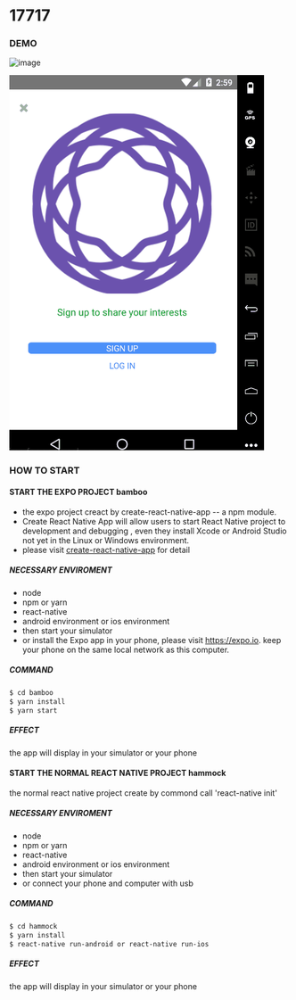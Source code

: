 
# 17717

### DEMO

![image](https://github.com/pearlBarley/17717/blob/master/hammock/src/assets/img/RNdemo.gif)  


![image](https://github.com/pearlBarley/17717/blob/master/hammock/src/assets/img/RNdemo3.gif)

### HOW TO START

#### START THE EXPO PROJECT bamboo
* the expo project creact by create-react-native-app -- a npm module.
* Create React Native App will allow users to start React Native project to development and debugging , even they install Xcode or Android Studio not yet in the Linux or Windows environment.
* please visit [create-react-native-app](https://github.com/react-community/create-react-native-app) for detail

##### NECESSARY ENVIROMENT

* node
* npm or yarn
* react-native
* android environment or ios environment
* then start your simulator 
* or install the Expo app in your phone, please visit https://expo.io. keep your phone on the same local network as this computer.

##### COMMAND
```
$ cd bamboo
$ yarn install
$ yarn start
```
##### EFFECT
the app will display in your simulator or your phone


#### START THE NORMAL REACT NATIVE PROJECT hammock
the normal react native project create by commond call 'react-native init'

##### NECESSARY ENVIROMENT

* node
* npm or yarn
* react-native
* android environment or ios environment
* then start your simulator 
* or connect your phone and computer with usb

##### COMMAND
```
$ cd hammock
$ yarn install
$ react-native run-android or react-native run-ios
```
##### EFFECT
the app will display in your simulator or your phone